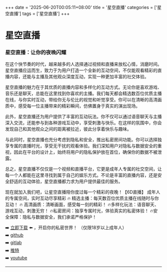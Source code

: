 +++
date = '2025-06-20T00:05:11+08:00'
title = '星空直播'
categories = ['星空直播']
tags = ['星空直播']
+++

# 星空直播

### 星空直播：让你的夜晚闪耀

在这个快节奏的时代，越来越多的人选择通过视频和直播来放松心情，消磨时间。星空直播应运而生，致力于为用户打造一个全新的互动空间，不仅能观看精彩的直播内容，还能与主播及其他观众深度互动，实现一种更加丰富的社交体验。

星空直播的魅力在于其优质的直播内容和多样化的互动方式。无论你是喜欢游戏、音乐还是聊天，总能在这里找到你喜欢的主播。我们每天都会精选数百位优质主播在线，与你实时互动，带给你无与伦比的视觉和听觉享受。你可以在清晰的高清画质中，感受每一位主播带来的精彩瞬间，仿佛置身于真实的演出现场。

此外，星空直播还为用户提供了丰富的互动玩法。你不仅可以通过语音聊天与主播深入交流，还能参与到各种游戏互动中，享受刺激与快乐。在这样的氛围中，你会发现自己和其他观众之间的距离被拉近，彼此分享着快乐与趣味。

与此同时，星空直播也充分考虑到隐私和安全，推出私密房间功能。你可以选择独享专属的直播时光，享受无干扰的观看体验。我们深知用户对隐私与数据安全的重视，因此在平台的设计上，始终将用户的隐私保护放在首位，确保你的数据不被泄露。

总之，星空直播不仅仅是一个视频和直播平台，它更是成年人专属的社交空间，让每一个人都能在这里寻找到属于自己的娱乐方式。不论是丰富的直播内容，还是安全舒适的互动体验，星空直播都力求为用户提供最佳的服务。

现在就加入我们吧，让星空直播陪你度过每一个精彩的夜晚！【6D直播】
成年人的专属空间，实时互动尽享精彩
🔥 精选主播：每天数百位优质主播在线随时与你互动！
🔥 高清画质：清晰画面，感受每一刻的精彩！
🔥多样化玩法：语音聊天、游戏互动，刺激无穷！
🔥私密房间：独享专属时光，体验真实的私密体验！
🔥安全保障：隐私与数据安全，我们承诺严格保护！

➡️ [立即下载](https://down123.s3.ap-east-1.amazonaws.com/down/down.html?channelCode=blog) ⬅️ ，开启你的私密世界！
（仅限18岁以上成年人）  
➡️ [github](https://aldult-live.github.io/)  
➡️ [gitlab](https://seo-09598d.gitlab.io/)  
➡️ [推特](https://x.com/wegame33)  
➡️ [youtube](https://www.youtube.com/@6Dlive)  

---

